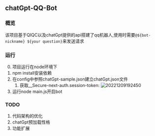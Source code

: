 ## chatGpt-QQ-Bot

### 概览

该项目基于QIQC以及chatGpt提供的api搭建了qq机器人,使用时需要`@${bot-nickname} ${your question}`来发送请求

### 运行

0. 项目运行在node环境下
1. npm install安装依赖
2. 在config中参照chatGpt-sample.json建立chatGpt.json文件
   1. 获取__Secure-next-auth.session-token:
      ![20221209192450](https://typora-1309407228.cos.ap-shanghai.myqcloud.com/20221209192450.png)
3. 运行node main.js开启bot

### TODO

1. 代码架构的优化
2. chatGpt预加载性格
3. 功能扩展